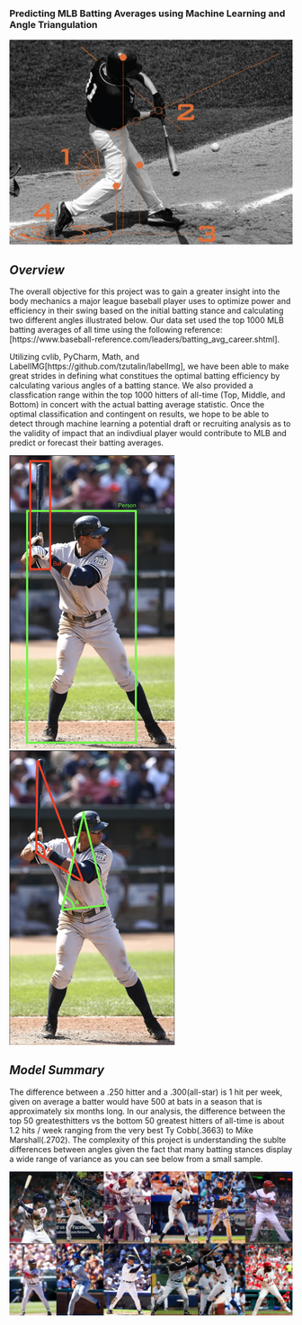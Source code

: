 ### Predicting MLB Batting Averages using Machine Learning and Angle Triangulation
![firstimage](/images/object_angle_head.png)

## _Overview_
<p> The overall objective for this project was to gain a greater insight into the body mechanics a major league
  baseball player uses to optimize power and efficiency in their swing based on the initial batting stance and calculating
  two different angles illustrated below.  Our data set used the top 1000 MLB batting averages of all time using the following
  reference: [https://www.baseball-reference.com/leaders/batting_avg_career.shtml].

<p> Utilizing cvlib, PyCharm, Math, and LabelIMG[https://github.com/tzutalin/labelImg], we have been able to make great strides in defining what constitues the optimal batting efficiency by calculating various angles of a batting stance.  We also provided a classfication range within the top 1000 hitters of all-time (Top, Middle, and Bottom) in concert with the actual batting average statistic.  Once the optimal classification and contingent on results, we hope to be able to detect through machine learning a potential draft or recruiting analysis as to the validity of impact that an indivdiual player would contribute to MLB and predict or forecast their batting averages.  
  
![angle1](/images/object_detect.png).    ![angle2](/images/object_angle.png)

## _Model Summary_
<p> The difference between a .250 hitter and a .300(all-star) is 1 hit per week, given on average a batter would have 500 at bats in a season that is approximately six months long.  In our analysis, the difference between the top 50 greatesthitters vs the bottom 50 greatest hitters of all-time is about 1.2 hits / week ranging from the very best Ty Cobb(.3663) to Mike Marshall(.2702).  The complexity of this project is understanding the sublte differences between angles given the fact that many batting stances display a wide range of variance as you can see below from a small sample.
  
![batters](/images/Image_Stack_14.png)
  
